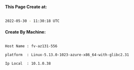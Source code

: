 
   
#### This Page Create at:

```bash

2022-05-30 - 11:30:18 UTC

```

#### Create By Machine:

```bash

Host Name : fv-az131-556

platform  : Linux-5.13.0-1023-azure-x86_64-with-glibc2.31

Ip Local  : 10.1.0.38

```

